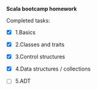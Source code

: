 **Scala bootcamp homework**

Completed tasks:
- [X] 1.Basics
- [X] 2.Classes and traits
- [X] 3.Control structures
- [X] 4.Data structures / collections
- [ ] 5.ADT
    
